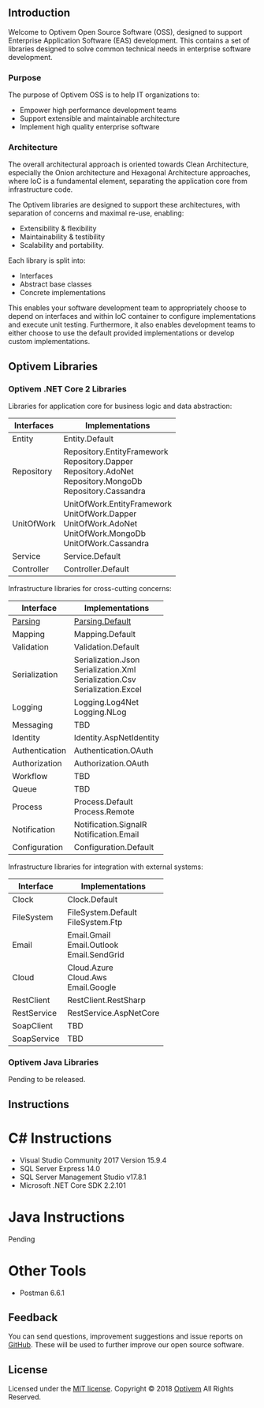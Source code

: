 ## Introduction

Welcome to Optivem Open Source Software (OSS), designed to support Enterprise Application Software (EAS) development. This contains a set of libraries designed to solve common technical needs in enterprise software development. 

### Purpose

The purpose of Optivem OSS is to help IT organizations to:
* Empower high performance development teams
* Support extensible and maintainable architecture
* Implement high quality enterprise software

### Architecture

The overall architectural approach is oriented towards Clean Architecture, especially the Onion architecture and Hexagonal Architecture approaches, where IoC is a fundamental element, separating the application core from infrastructure code. 

The Optivem libraries are designed to support these architectures, with separation of concerns and maximal re-use, enabling:
* Extensibility & flexibility
* Maintainability & testibility
* Scalability and portability. 

Each library is split into:
* Interfaces
* Abstract base classes
* Concrete implementations

This enables your software development team to appropriately choose to depend on interfaces and within IoC container to configure implementations and execute unit testing. Furthermore, it also enables development teams to either choose to use the default provided implementations or develop custom implementations.

## Optivem Libraries

### Optivem .NET Core 2 Libraries

Libraries for application core for business logic and data abstraction:

| Interfaces | Implementations |
| ------------- | ------------- |
| Entity | Entity.Default |
| Repository | Repository.EntityFramework <br> Repository.Dapper <br> Repository.AdoNet <br> Repository.MongoDb <br> Repository.Cassandra |
| UnitOfWork | UnitOfWork.EntityFramework <br> UnitOfWork.Dapper <br> UnitOfWork.AdoNet <br> UnitOfWork.MongoDb <br> UnitOfWork.Cassandra |
| Service | Service.Default |
| Controller | Controller.Default |

Infrastructure libraries for cross-cutting concerns:

| Interface | Implementations |
| ------------- | ------------- |
| [Parsing](https://opensource.optivem.com/csharp-parsing) | [Parsing.Default](https://opensource.optivem.com/csharp-parsing-default) |
| Mapping | Mapping.Default |
| Validation | Validation.Default |
| Serialization | Serialization.Json <br> Serialization.Xml <br> Serialization.Csv <br> Serialization.Excel |
| Logging | Logging.Log4Net <br> Logging.NLog |
| Messaging | TBD |
| Identity | Identity.AspNetIdentity |
| Authentication | Authentication.OAuth  |
| Authorization | Authorization.OAuth  |
| Workflow | TBD  |
| Queue | TBD  |
| Process | Process.Default <br> Process.Remote  |
| Notification | Notification.SignalR <br> Notification.Email |
| Configuration | Configuration.Default  |

Infrastructure libraries for integration with external systems:

| Interface | Implementations |
| ------------- | ------------- |
| Clock | Clock.Default |
| FileSystem | FileSystem.Default <br> FileSystem.Ftp |
| Email | Email.Gmail <br> Email.Outlook <br> Email.SendGrid |
| Cloud | Cloud.Azure <br> Cloud.Aws <br> Email.Google |
| RestClient | RestClient.RestSharp |
| RestService | RestService.AspNetCore |
| SoapClient | TBD |
| SoapService | TBD |

<!-- TODO: VC: Check regarding PDF and also DSV, additionally UOW and also design patterns, e.g. factory and builder... azure.. amazon... configuration, testing, sql lite, NHibernate, DDD, CQRS, Domain... IoC -> AutoFac, Ninject, Unity, Kafka  -->


<!-- TODO: VC: Search infrastructure https://www.nuget.org/packages?page=8&q=infrastructure -->


### Optivem Java Libraries

Pending to be released. 

## Instructions

# C# Instructions

* Visual Studio Community 2017 Version 15.9.4
* SQL Server Express 14.0
* SQL Server Management Studio v17.8.1
* Microsoft .NET Core SDK 2.2.101

# Java Instructions

Pending

# Other Tools

* Postman 6.6.1

## Feedback

You can send questions, improvement suggestions and issue reports on [GitHub](https://github.com/optivem/optivem.github.io/issues/new). These will be used to further improve our open source software.

## License

Licensed under the [MIT license](http://opensource.org/licenses/mit-license.php). Copyright © 2018 [Optivem](https://www.optivem.com/) All Rights Reserved. 
